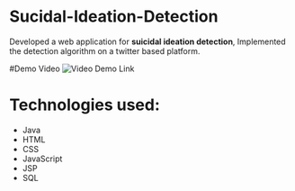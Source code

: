 # Sucidal-Ideation-Detection
Developed a web application for <b>suicidal ideation detection</b>, Implemented the detection algorithm on a twitter based platform.

#Demo Video
![Video Demo Link](https://drive.google.com/file/d/1vPrzUUbmTTgU43ZKuMYQWArTqBHCN8rz/view?usp=sharing)

# Technologies used:
<ul>
  <li>Java</li>
  <li>HTML</li>
  <li>CSS</li>
  <li>JavaScript</li>
  <li>JSP</li>
  <li>SQL</li>
</ul>
